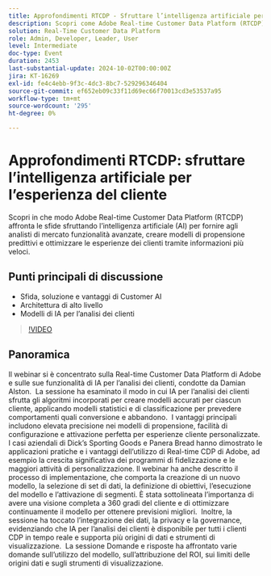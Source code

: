 ```yaml
---
title: Approfondimenti RTCDP - Sfruttare l’intelligenza artificiale per l’esperienza del cliente
description: Scopri come Adobe Real-time Customer Data Platform (RTCDP) sfrutta l’intelligenza artificiale per migliorare le funzionalità degli analisti di mercato, creare modelli di propensione predittiva e ottimizzare le esperienze dei clienti tramite approfondimenti accelerati, che coprono argomenti chiave come le sfide, le soluzioni, i vantaggi, l’architettura di alto livello e i modelli di intelligenza artificiale di Customer AI.
solution: Real-Time Customer Data Platform
role: Admin, Developer, Leader, User
level: Intermediate
doc-type: Event
duration: 2453
last-substantial-update: 2024-10-02T00:00:00Z
jira: KT-16269
exl-id: fe4c4ebb-9f3c-4dc3-8bc7-529296346404
source-git-commit: ef652eb09c33f11d69ec66f70013cd3e53537a95
workflow-type: tm+mt
source-wordcount: '295'
ht-degree: 0%

---
```


# Approfondimenti RTCDP: sfruttare l’intelligenza artificiale per l’esperienza del cliente

Scopri in che modo Adobe Real-time Customer Data Platform (RTCDP) affronta le sfide sfruttando l’intelligenza artificiale (AI) per fornire agli analisti di mercato funzionalità avanzate, creare modelli di propensione predittivi e ottimizzare le esperienze dei clienti tramite informazioni più veloci.

## Punti principali di discussione

* Sfida, soluzione e vantaggi di Customer AI
* Architettura di alto livello
* Modelli di IA per l’analisi dei clienti

>[!VIDEO](https://video.tv.adobe.com/v/3434919/?learn=on)

## Panoramica

Il webinar si è concentrato sulla Real-time Customer Data Platform di Adobe e sulle sue funzionalità di IA per l’analisi dei clienti, condotte da Damian Alston. &#x200B; La sessione ha esaminato il modo in cui IA per l’analisi dei clienti sfrutta gli algoritmi incorporati per creare modelli accurati per ciascun cliente, applicando modelli statistici e di classificazione per prevedere comportamenti quali conversione e abbandono. &#x200B; I vantaggi principali includono elevata precisione nei modelli di propensione, facilità di configurazione e attivazione perfetta per esperienze cliente personalizzate. &#x200B;I casi aziendali di Dick’s Sporting Goods e Panera Bread hanno dimostrato le applicazioni pratiche e i vantaggi dell’utilizzo di Real-time CDP di Adobe, ad esempio la crescita significativa dei programmi di fidelizzazione e le maggiori attività di personalizzazione. Il webinar ha anche descritto il processo di implementazione, che comporta la creazione di un nuovo modello, la selezione di set di dati, la definizione di obiettivi, l’esecuzione del modello e l’attivazione di segmenti. È stata sottolineata l’importanza di avere una visione completa a 360 gradi del cliente e di ottimizzare continuamente il modello per ottenere previsioni migliori. &#x200B; Inoltre, la sessione ha toccato l’integrazione dei dati, la privacy e la governance, evidenziando che IA per l’analisi dei clienti è disponibile per tutti i clienti CDP in tempo reale e supporta più origini di dati e strumenti di visualizzazione. &#x200B; La sessione Domande e risposte ha affrontato varie domande sull’utilizzo del modello, sull’attribuzione del ROI, sui limiti delle origini dati e sugli strumenti di visualizzazione.
